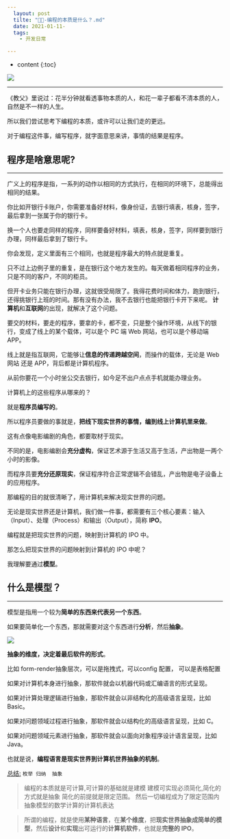 ```yaml
---
  layout: post
  tilte: "📣📣-编程的本质是什么？.md"
  date: 2021-01-11-
  tags: 
    - 开发日常

---
```



* content
{:toc}


![](https://upload-images.jianshu.io/upload_images/15312191-6d216b95a83961e8.jpg?imageMogr2/auto-orient/strip%7CimageView2/2/w/1240)



---

《教父》里说过：花半分钟就看透事物本质的人，和花一辈子都看不清本质的人，自然是不一样的人生。



所以我们尝试思考下编程的本质，或许可以让我们走的更远。



对于编程这件事，编写程序，就字面意思来讲，事情的结果是程序。



## 程序是啥意思呢?
----



广义上的程序是指，一系列的动作以相同的方式执行，在相同的环境下，总能得出相同的结果。



你比如开银行卡账户，你需要准备好材料，像身份证，去银行填表，核身，签字，最后拿到一张属于你的银行卡。



换一个人也要走同样的程序，同样要备好材料，填表，核身，签字，同样要到银行办理，同样最后拿到了银行卡。



你会发现，定义里面有三个相同，也就是程序最大的特点就是重复。



只不过上边例子里的重复，是在银行这个地方发生的。每天做着相同程序的业务，只是不同的客户，不同的柜员。



但开卡业务只能在银行办理，这就很受局限了。我得花费时间和体力，跑到银行，还得挑银行上班的时间。那有没有办法，我不去银行也能把银行卡开下来呢。
**计算机**和**互联网**的出现，就解决了这个问题。

要交的材料，要走的程序，要拿的卡，都不变，只是整个操作环境，从线下的银行，变成了线上的某个载体，可以是个 PC 端 Web 网站，也可以是个移动端 APP。

线上就是指互联网，它能够让**信息的传递跨越空间**，而操作的载体，无论是 Web 网站 还是 APP，背后都是计算机程序。

从前你要花一个小时坐公交去银行，如今足不出户点点手机就能办理业务。

计算机上的这些程序从哪来的？

就是**程序员编写的**。

所以程序员要做的事就是，**把线下现实世界的事情，编到线上计算机里来做**。

这有点像电影编剧的角色，都要取材于现实。

不同的是，电影编剧会**充分虚构**，保证艺术源于生活又高于生活，产出物是一两个小时的影像。

而程序员要**充分还原现实**，保证程序符合正常逻辑不会错乱，产出物是电子设备上的应用程序。

那编程的目的就很清晰了，用计算机来解决现实世界的问题。

无论是现实世界还是计算机，我们做一件事，都需要有三个核心要素：输入（Input）、处理（Process）和输出（Output），简称 **IPO**。

编程就是把现实世界的问题，映射到计算机的 IPO 中。

那怎么把现实世界的问题映射到计算机的 IPO 中呢？

我理解要通过**模型**。

## 什么是模型？
---
模型是指用一个较为**简单的东西来代表另一个东西**。

如果要简单化一个东西，那就需要对这个东西进行**分析**，然后**抽象**。

![](https://upload-images.jianshu.io/upload_images/15312191-9aa310b8c275aee5?imageMogr2/auto-orient/strip%7CimageView2/2/w/1240)

**抽象的维度，决定着最后软件的形式**。

比如 form-render抽象层次，可以是拖拽式，可以config 配置， 可以是表格配置

如果对计算机本身进行抽象，那软件就会以机器代码或汇编语言的形式呈现。

如果对计算处理逻辑进行抽象，那软件就会以非结构化的高级语言呈现，比如 Basic。

如果对问题领域过程进行抽象，那软件就会以结构化的高级语言呈现，比如 C。

如果对问题领域元素进行抽象，那软件就会以面向对象程序设计语言呈现，比如 Java。

也就是说，**编程语言是现实世界到计算机世界抽象的机制**。

[总结:](@previous) `枚举 归纳  抽象`
>编程的本质就是可计算,可计算的基础就是建模
建模可实现必须简化,简化的方式就是抽象
简化的前提就是限定范围。
然后一切编程成为了限定范围内抽象模型的数学计算的计算机表达



> 所谓的编程，就是使用**某种语言**，在**某个维度**，把**现实世界抽象成简单的模型**，然后**设计**和**实现**出可运行的**计算机软件**，也就是**完整的 IPO**。
